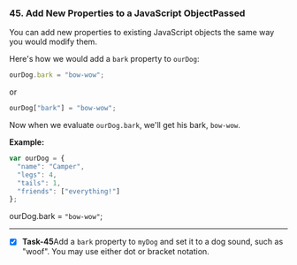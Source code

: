 ### 45. Add New Properties to a JavaScript ObjectPassed
You can add new properties to existing JavaScript objects the same way you would modify them.

Here's how we would add a `bark` property to `ourDog`:
```js
ourDog.bark = "bow-wow";
```
or
```js
ourDog["bark"] = "bow-wow";
```
Now when we evaluate `ourDog.bark`, we'll get his bark, `bow-wow`.

**Example:**
```js
var ourDog = {
  "name": "Camper",
  "legs": 4,
  "tails": 1,
  "friends": ["everything!"]
};
```
ourDog.bark = `"bow-wow"`;
*******************************************
- [x] **Task-45**Add a `bark` property to `myDog` and set it to a dog sound, such as "woof". You may use either dot or bracket notation.